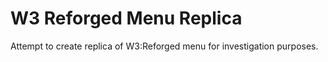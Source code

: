 # W3 Reforged Menu Replica
Attempt to create replica of W3:Reforged menu for investigation purposes.
